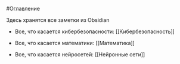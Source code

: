 #Оглавление 

Здесь хранятся все заметки из Obsidian

* Все, что касается кибербезопасности: [[Кибербезопасность]]

* Все, что касается математики: [[Математика]]

* Все, что касается нейросетей: [[Нейронные сети]]
